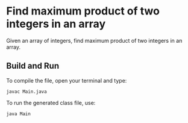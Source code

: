 # Find maximum product of two integers in an array

Given an array of integers, find maximum product of two integers in an array.

## Build and Run

To compile the file, open your terminal and type:
```
javac Main.java
```

To run the generated class file, use:
```
java Main
```

